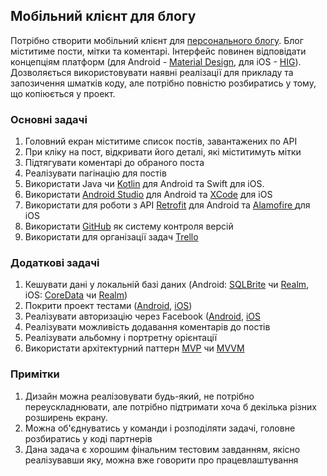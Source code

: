 ## Мобільний клієнт для блогу

Потрібно створити мобільний клієнт для [персонального блогу](Blog.md). Блог міститиме пости, мітки та коментарі. Інтерфейс повинен відповідати концепціям платформ (для Android - [Material Design](https://material.io/guidelines/), для iOS - [HIG](https://developer.apple.com/ios/human-interface-guidelines/)). Дозволяється використовувати наявні реалізації для прикладу та запозичення шматків коду, але потрібно повністю розбиратись у тому, що копіюється у проект.

### Основні задачі
1) Головний екран міститиме список постів, завантажених по АРІ
2) При кліку на пост, відкривати його деталі, які міститимуть мітки
3) Підтягувати коментарі до обраного поста
4) Реалізувати пагінацію для постів
5) Використати Java чи [Kotlin](https://kotlinlang.org/) для Android та Swift для iOS.
6) Використати [Android Studio](https://developer.android.com/studio/index.html) для Android та [XCode](https://developer.apple.com/xcode/) для iOS
7) Використати для роботи з API [Retrofit](http://square.github.io/retrofit/) для Android та [Alamofire
](https://github.com/Alamofire/Alamofire) для iOS
7) Використати [GitHub](https://github.com/) як систему контроля версій
8) Використати для організації задач [Trello](https://trello.com/)

### Додаткові задачі
1) Кешувати дані у локальній базі даних (Android: [SQLBrite](https://github.com/square/sqlbrite) чи [Realm](https://realm.io/docs/java/latest/), iOS: [CoreData](https://developer.apple.com/library/content/documentation/Cocoa/Conceptual/CoreData/index.html) чи [Realm](https://realm.io/docs/tutorials/realmtasks/))
2) Покрити проект тестами ([Android](https://docs.spring.io/spring/docs/current/spring-framework-reference/testing.html), [iOS](https://developer.apple.com/library/content/documentation/DeveloperTools/Conceptual/testing_with_xcode/chapters/01-introduction.html))
3) Реалізувати авторизацію через Facebook ([Android](https://developers.facebook.com/docs/android/), [iOS](https://developers.facebook.com/docs/ios/)
4) Реалізувати можливість додавання коментарів до постів
5) Реалізувати альбомну і портретну орієнтації
6) Використати архітектурний паттерн [MVP](https://uk.wikipedia.org/wiki/Model-View-Presenter) чи [MVVM](https://uk.wikipedia.org/wiki/Model-View-ViewModel)

### Примітки
1) Дизайн можна реалізовувати будь-який, не потрібно переускладнювати, але потрібно підтримати хоча б декілька різних розширень екрану.
2) Можна об'єднуватись у команди і розподіляти задачі, головне розбиратись у коді партнерів
3) Дана задача є хорошим фінальним тестовим завданням, якісно реалізувавши яку, можна вже говорити про працевлаштування
